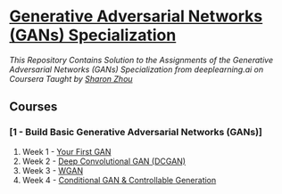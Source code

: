 
# [Generative Adversarial Networks (GANs) Specialization](https://www.coursera.org/specializations/generative-adversarial-networks-gans)
*This Repository Contains Solution to the Assignments of the Generative Adversarial Networks (GANs) Specialization from deeplearning.ai on Coursera Taught by [Sharon Zhou](https://www.coursera.org/instructor/sharon-zhou)*


## Courses
### [1 - Build Basic Generative Adversarial Networks (GANs)]
1. Week 1 - [Your First GAN](https://github.com/dzabeu/Generative-Adversarial-Networks-Coursera-2024/tree/main/week1)
2. Week 2 - [Deep Convolutional GAN (DCGAN)](https://github.com/dzabeu/Generative-Adversarial-Networks-Coursera-2024/tree/main/week2)
3. Week 3 - [WGAN](https://github.com/dzabeu/Generative-Adversarial-Networks-Coursera-2024/tree/main/week3)
4. Week 4 - [Conditional GAN & Controllable Generation](https://github.com/dzabeu/Generative-Adversarial-Networks-Coursera-2024/tree/main/week4)